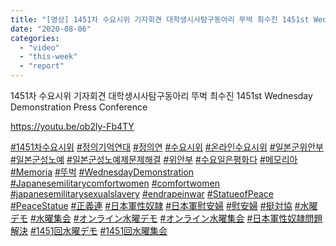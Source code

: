 ```yaml
---
title: "[영상] 1451차 수요시위 기자회견 대학생시사탐구동아리 뚜벅 최수진 1451st Wednesday Demonstration Press Conference"
date: "2020-08-06"
categories: 
  - "video"
  - "this-week"
  - "report"
---
```


1451차 수요시위 기자회견 대학생시사탐구동아리 뚜벅 최수진 1451st Wednesday Demonstration Press Conference

https://youtu.be/ob2ly-Fb4TY

[#1451차수요시위](https://www.youtube.com/results?search_query=%231451%EC%B0%A8%EC%88%98%EC%9A%94%EC%8B%9C%EC%9C%84) [#정의기억연대](https://www.youtube.com/results?search_query=%23%EC%A0%95%EC%9D%98%EA%B8%B0%EC%96%B5%EC%97%B0%EB%8C%80) [#정의연](https://www.youtube.com/results?search_query=%23%EC%A0%95%EC%9D%98%EC%97%B0) [#수요시위](https://www.youtube.com/results?search_query=%23%EC%88%98%EC%9A%94%EC%8B%9C%EC%9C%84) [#온라인수요시위](https://www.youtube.com/results?search_query=%23%EC%98%A8%EB%9D%BC%EC%9D%B8%EC%88%98%EC%9A%94%EC%8B%9C%EC%9C%84) [#일본군위안부](https://www.youtube.com/results?search_query=%23%EC%9D%BC%EB%B3%B8%EA%B5%B0%EC%9C%84%EC%95%88%EB%B6%80) [#일본군성노예](https://www.youtube.com/results?search_query=%23%EC%9D%BC%EB%B3%B8%EA%B5%B0%EC%84%B1%EB%85%B8%EC%98%88) [#일본군성노예제문제해결](https://www.youtube.com/results?search_query=%23%EC%9D%BC%EB%B3%B8%EA%B5%B0%EC%84%B1%EB%85%B8%EC%98%88%EC%A0%9C%EB%AC%B8%EC%A0%9C%ED%95%B4%EA%B2%B0) [#위안부](https://www.youtube.com/results?search_query=%23%EC%9C%84%EC%95%88%EB%B6%80) [#수요일은평화다](https://www.youtube.com/results?search_query=%23%EC%88%98%EC%9A%94%EC%9D%BC%EC%9D%80%ED%8F%89%ED%99%94%EB%8B%A4) [#메모리아](https://www.youtube.com/results?search_query=%23%EB%A9%94%EB%AA%A8%EB%A6%AC%EC%95%84) [#Memoria](https://www.youtube.com/results?search_query=%23Memoria) [#뚜벅](https://www.youtube.com/results?search_query=%23%EB%9A%9C%EB%B2%85) [#WednesdayDemonstration](https://www.youtube.com/results?search_query=%23WednesdayDemonstration) [#Japanesemilitarycomfortwomen](https://www.youtube.com/results?search_query=%23Japanesemilitarycomfortwomen) [#comfortwomen](https://www.youtube.com/results?search_query=%23comfortwomen) [#japanesemilitarysexualslavery](https://www.youtube.com/results?search_query=%23japanesemilitarysexualslavery) [#endrapeinwar](https://www.youtube.com/results?search_query=%23endrapeinwar) [#StatueofPeace](https://www.youtube.com/results?search_query=%23StatueofPeace) [#PeaceStatue](https://www.youtube.com/results?search_query=%23PeaceStatue) [#正義連](https://www.youtube.com/results?search_query=%23%E6%AD%A3%E7%BE%A9%E9%80%A3) [#日本軍性奴隷](https://www.youtube.com/results?search_query=%23%E6%97%A5%E6%9C%AC%E8%BB%8D%E6%80%A7%E5%A5%B4%E9%9A%B7) [#日本軍慰安婦](https://www.youtube.com/results?search_query=%23%E6%97%A5%E6%9C%AC%E8%BB%8D%E6%85%B0%E5%AE%89%E5%A9%A6) [#慰安婦](https://www.youtube.com/results?search_query=%23%E6%85%B0%E5%AE%89%E5%A9%A6) [#挺対協](https://www.youtube.com/results?search_query=%23%E6%8C%BA%E5%AF%BE%E5%8D%94) [#水曜デモ](https://www.youtube.com/results?search_query=%23%E6%B0%B4%E6%9B%9C%E3%83%87%E3%83%A2) [#水曜集会](https://www.youtube.com/results?search_query=%23%E6%B0%B4%E6%9B%9C%E9%9B%86%E4%BC%9A) [#オンライン水曜デモ](https://www.youtube.com/results?search_query=%23%E3%82%AA%E3%83%B3%E3%83%A9%E3%82%A4%E3%83%B3%E6%B0%B4%E6%9B%9C%E3%83%87%E3%83%A2) [#オンライン水曜集会](https://www.youtube.com/results?search_query=%23%E3%82%AA%E3%83%B3%E3%83%A9%E3%82%A4%E3%83%B3%E6%B0%B4%E6%9B%9C%E9%9B%86%E4%BC%9A) [#日本軍性奴隷問題解決](https://www.youtube.com/results?search_query=%23%E6%97%A5%E6%9C%AC%E8%BB%8D%E6%80%A7%E5%A5%B4%E9%9A%B7%E5%95%8F%E9%A1%8C%E8%A7%A3%E6%B1%BA) [#1451回水曜デモ](https://www.youtube.com/results?search_query=%231451%E5%9B%9E%E6%B0%B4%E6%9B%9C%E3%83%87%E3%83%A2) [#1451回水曜集会](https://www.youtube.com/results?search_query=%231451%E5%9B%9E%E6%B0%B4%E6%9B%9C%E9%9B%86%E4%BC%9A)
